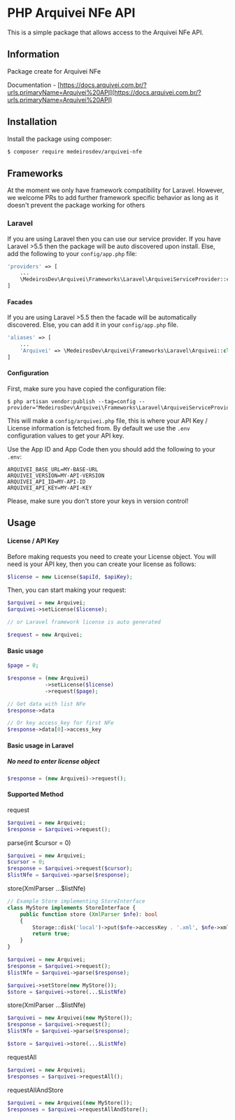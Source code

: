 # PHP Arquivei NFe API

This is a simple package that allows access to the Arquivei NFe API.

## Information
Package create for Arquivei NFe

Documentation -
[https://docs.arquivei.com.br/?urls.primaryName=Arquivei%20API](https://docs.arquivei.com.br/?urls.primaryName=Arquivei%20API) 

## Installation

Install the package using composer:
```bash
$ composer require medeirosdev/arquivei-nfe
```

## Frameworks

At the moment we only have framework compatibility for Laravel. However, we welcome PRs to add further framework
specific behavior as long as it doesn't prevent the package working for others

### Laravel

If you are using Laravel then you can use our service provider. If you have Laravel >5.5 then the package
will be auto discovered upon install. Else, add the following to your `config/app.php` file:

```php
'providers' => [
    ...
    \MedeirosDev\Arquivei\Frameworks\Laravel\ArquiveiServiceProvider::class,
]
```

#### Facades

If you are using Laravel >5.5 then the facade will
be automatically discovered. Else, you can add it in your `config/app.php` file.

```php
'aliases' => [
    ...
    'Arquivei' => \MedeirosDev\Arquivei\Frameworks\Laravel\Arquivei::class,
]
```
#### Configuration

First, make sure you have copied the configuration file:

```
$ php artisan vendor:publish --tag=config --provider="MedeirosDev\Arquivei\Frameworks\Laravel\ArquiveiServiceProvider"
```

This will make a `config/arquivei.php` file, this is where your API Key / License information is fetched from.
By default we use the `.env` configuration values to get your API key.

Use the App ID and App Code then you should add
the following to your `.env`:

```
ARQUIVEI_BASE_URL=MY-BASE-URL
ARQUIVEI_VERSION=MY-API-VERSION
ARQUIVEI_API_ID=MY-API-ID
ARQUIVEI_API_KEY=MY-API-KEY
```

Please, make sure you don't store your keys in version control!

## Usage

#### License / API Key

Before making requests you need to create your License object.
You will need is your API key, then you can create your license as follows:
```php
$license = new License($apiId, $apiKey);
```

Then, you can start making your request:
```php
$arquivei = new Arquivei;
$arquivei->setLicense($license);

// or Laravel framework license is auto generated

$request = new Arquivei;
```

#### Basic usage

```php
$page = 0;

$response = (new Arquivei)
            ->setLicense($license)
            ->request($page);

// Get data with list NFe  
$response->data

// Or key access_key for first NFe
$response->data[0]->access_key
```

#### Basic usage in Laravel
##### No need to enter license object

```php
$response = (new Arquivei)->request();
```


#### Supported Method
request
```php
$arquivei = new Arquivei;
$response = $arquivei->request();
```

parse(int $cursor = 0)
```php
$arquivei = new Arquivei;
$cursor = 0;
$response = $arquivei->request($cursor);
$listNfe = $arquivei->parse($response);
```

store(XmlParser ...$listNfe)

```php
// Example Store implementing StoreInterface
class MyStore implements StoreInterface {
    public function store (XmlParser $nfe): bool
    {
        Storage::disk('local')->put($nfe->accessKey . '.xml', $nfe->xml);
        return true;
    }
}
```

```php
$arquivei = new Arquivei;
$response = $arquivei->request();
$listNfe = $arquivei->parse($response);

$arquivei->setStore(new MyStore());
$store = $arquivei->store(...$ListNfe)
```

store(XmlParser ...$listNfe)
```php
$arquivei = new Arquivei(new MyStore());
$response = $arquivei->request();
$listNfe = $arquivei->parse($response);

$store = $arquivei->store(...$ListNfe)
```

requestAll
```php
$arquivei = new Arquivei;
$responses = $arquivei->requestAll();
```

requestAllAndStore
```php
$arquivei = new Arquivei(new MyStore());
$responses = $arquivei->requestAllAndStore();
```